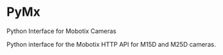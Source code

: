 # PyMx
Python Interface for Mobotix Cameras

Python interface for the Mobotix HTTP API for M15D and M25D cameras.
